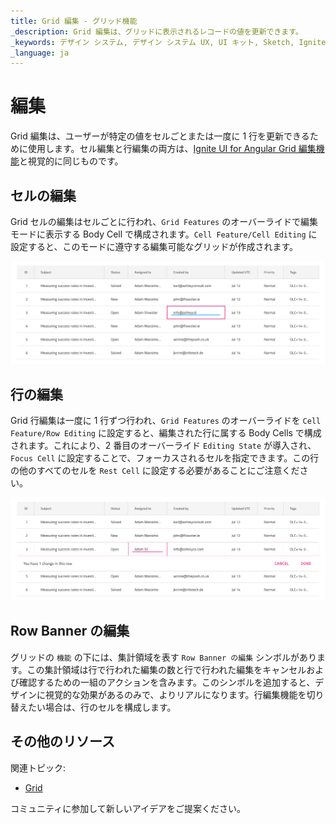 ```yaml
---
title: Grid 編集 - グリッド機能
_description: Grid 編集は、グリッドに表示されるレコードの値を更新できます。
_keywords: デザイン システム, デザイン システム UX, UI キット, Sketch, Ignite UI for Angular, Sketch to Angular, Angular, Angular デザイン システム, Sketch からコードをエクスポート, Angular 用のデザイン キット, Sketch HTML, Sketch to HTML, Sketch UI キット
_language: ja
---
```


# 編集

Grid 編集は、ユーザーが特定の値をセルごとまたは一度に 1 行を更新できるために使用します。セル編集と行編集の両方は、[Ignite UI for Angular Grid 編集機能](https://jp.infragistics.com/products/ignite-ui-angular/angular/components/grid/editing.html)と視覚的に同じものです。

## セルの編集

Grid セルの編集はセルごとに行われ、`Grid Features` のオーバーライドで編集モードに表示する Body Cell で構成されます。`Cell Feature/Cell Editing` に設定すると、このモードに遵守する編集可能なグリッドが作成されます。

<img class="responsive-img" src="../images/grid_cell_edit.png" srcset="../images/grid_cell_edit@2x.png 2x" />

## 行の編集

Grid 行編集は一度に 1 行ずつ行われ、`Grid Features` のオーバーライドを `Cell Feature/Row Editing` に設定すると、編集された行に属する Body Cells で構成されます。これにより、2 番目のオーバーライド `Editing State` が導入され、`Focus Cell` に設定することで、フォーカスされるセルを指定できます。この行の他のすべてのセルを `Rest Cell` に設定する必要があることにご注意ください。

<img class="responsive-img" src="../images/grid_row_edit.png" srcset="../images/grid_row_edit@2x.png 2x" />

## Row Banner の編集

グリッドの `機能` の下には、集計領域を表す `Row Banner の編集` シンボルがあります。この集計領域は行で行われた編集の数と行で行われた編集をキャンセルおよび確認するための一組のアクションを含みます。このシンボルを追加すると、デザインに視覚的な効果があるのみで、よりリアルになります。行編集機能を切り替えたい場合は、行のセルを構成します。

## その他のリソース

関連トピック:

- [Grid](grid.md)
  <div class="divider--half"></div>

コミュニティに参加して新しいアイデアをご提案ください。
